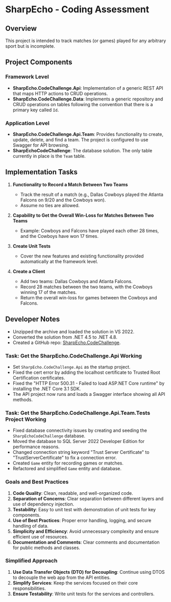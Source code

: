 # SharpEcho - Coding Assessment

## Overview
This project is intended to track matches (or games) played for any arbitrary sport but is incomplete.

## Project Components

### Framework Level
- **SharpEcho.CodeChallenge.Api**: Implementation of a generic REST API that maps HTTP actions to CRUD operations.
- **SharpEcho.CodeChallenge.Data**: Implements a generic repository and CRUD operations on tables following the convention that there is a primary key called `Id`.

### Application Level
- **SharpEcho.CodeChallenge.Api.Team**: Provides functionality to create, update, delete, and find a team. The project is configured to use Swagger for API browsing.
- **SharpEchoCodeChallenge**: The database solution. The only table currently in place is the `Team` table.

## Implementation Tasks
1. **Functionality to Record a Match Between Two Teams**
   - Track the result of a match (e.g., Dallas Cowboys played the Atlanta Falcons on 9/20 and the Cowboys won).
   - Assume no ties are allowed.

2. **Capability to Get the Overall Win-Loss for Matches Between Two Teams**
   - Example: Cowboys and Falcons have played each other 28 times, and the Cowboys have won 17 times.

3. **Create Unit Tests**
   - Cover the new features and existing functionality provided automatically at the framework level.

4. **Create a Client**
   - Add two teams: Dallas Cowboys and Atlanta Falcons.
   - Record 28 matches between the two teams, with the Cowboys winning 17 of the matches.
   - Return the overall win-loss for games between the Cowboys and Falcons.

## Developer Notes

- Unzipped the archive and loaded the solution in VS 2022.
- Converted the solution from .NET 4.5 to .NET 4.8.
- Created a GitHub repo: [SharpEcho.CodeChallenge](https://github.com/wblackmon/SharpEcho.CodeChallenge.git).

### Task: Get the SharpEcho.CodeChallenge.Api Working
- Set `SharpEcho.CodeChallenge.Api` as the startup project.
- Fixed the cert error by adding the localhost certificate to Trusted Root Certification certificates.
- Fixed the "HTTP Error 500.31 - Failed to load ASP.NET Core runtime" by installing the .NET Core 3.1 SDK.
- The API project now runs and loads a Swagger interface showing all API methods.

### Task: Get the SharpEcho.CodeChallenge.Api.Team.Tests Project Working
- Fixed database connectivity issues by creating and seeding the `SharpEchoCodeChallenge` database.
- Moved the database to SQL Server 2022 Developer Edition for performance reasons.
- Changed connection string keyword "Trust Server Certificate" to "TrustServerCertificate" to fix a connection error.
- Created `Game` entity for recording games or matches.
- Refactored and simplified `Game` entity and database.

### Goals and Best Practices
1. **Code Quality**: Clean, readable, and well-organized code.
2. **Separation of Concerns**: Clear separation between different layers and use of dependency injection.
3. **Testability**: Easy to unit test with demonstration of unit tests for key components.
4. **Use of Best Practices**: Proper error handling, logging, and secure handling of data.
5. **Simplicity and Efficiency**: Avoid unnecessary complexity and ensure efficient use of resources.
6. **Documentation and Comments**: Clear comments and documentation for public methods and classes.

### Simplified Approach
1. **Use Data Transfer Objects (DTO) for Decoupling**: Continue using DTOS to decouple the web app from the API entities.
2. **Simplify Services**: Keep the services focused on their core responsibilities.
3. **Ensure Testability**: Write unit tests for the services and controllers.
